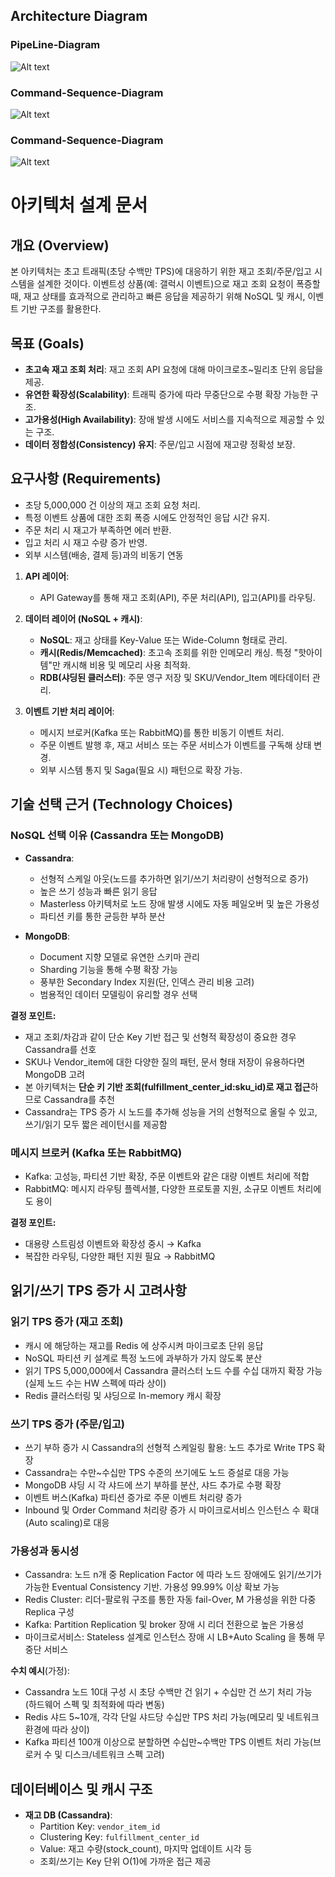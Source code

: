 ## Architecture Diagram
### PipeLine-Diagram
![Alt text](https://lh3.googleusercontent.com/fife/ALs6j_HhM-24YwyVP99k-moUEiNqQWSpqRh4BH6x2yOaZ83lFG3kN8AEHWj4uA-aZdd0FKmk2ImONcx2N8is5AtCWMuvKmqNVNDl48LxQBYRhPcvLRpyvEHZIKwFN9h6i3xXtneHZjR_CXVu2IObuBJv57QqZxMhhjOdfKF7eZxT8WkG3KqV1QtPfAb-s6IR6W2YsJw2mVUH3P5x6oIh0n2XcHeeZfe0-76i3hb_blNXL7FPa7oL5a9c4vHdz34K7jkxE813mWxwHKctRGU8WEoW9TPGu5lH8m46QUYwIol3FEt-sJfr2yJqTRKuv_pzfY5ZiJBCDr74JoFEkSoWGYtcH73liES7CFdNnkDba7DVZ0pVdv2sl_4tHjV5S9DqXZMKMYYF5lfsAcRPmgYgNc50rtaLs0HCk5y_-l4PxE147jho6PIugOOZIgLgBbZE-fs-2RLzz2c_7N-1Ycop4MwcHDq5L3jsIEntunzoUapqLch401o1LgFzcnE_YdG8a0jH5PPtBLiks6uFezQqHAeDMb7KdEC1T5Grqjk2yCiFWNIWF7ALAYghkBZqQnwm84TiIB8UesZofeoisdIyAcADeigj9VSnSWDx9Tryk2jrV_w0Da83Hh55Libf2anxog36DQtwRcLhpvcTyj6cqy9AyRjE1w4svNh0xY7gH1fuaWlofO7hpP7ZV9B1Qo9btNPxRtuMz_i-VOzB7ak9am5GYeoRXyNQgBNDfH6hWsHvL2js2nVEE6b2bJk-KoGqj2mEPGAKRR3MC75thC7Oa6M89UTo9Vwlgz4xcoumfGY4Bm7J-R0Krl6ZRwqLNiywavB_LFb9AngScAborJnZeQ8ykgrzwtVUfjSK8rhNQkYGcHqv-QSduclixiMfON_55Nilhi1B5pnRyCIh3U8hwXec3nIB_02eYb67Bhkj252uk1VEibwGsKN_s63FN2vQY_Aga0DNNb7uDUYI0yFcc7wIzsvxMm5DfzkToVU6ZTD2LSCe70MmC7iyBc__Mmp1tDuB-rbDJFl37O0jJINo8_lD2sL3q7doI1rBwPmTvibCPnJnkrS1IjxuX4X5-VE5yFODKe3UwN7AFJ-BOYSFP1B8Wm4QZOUmC1ECxm5cwE4VPTidjiJe9D-yfXqzRQq_dbzIrU47L-Et7PC_xVa8pqs6SmcVjLEo4N8hgRf6nK8zAuuU5YzAEKgFY7u9jF6HEyu029cXO8yqXBHRfiEVRf8g_UT0be1aKAKQ2NDvziYFeyWH3DOuMBtaFj8Pr_DPvZTNOjMg3Z8_aOCNaTMmy0IunLlx5QulQYcQoPvEXPjZ3nObHUnBRJyYAOwQfTArVZSriHv6uGQziQC2fH7i8bunZghi712tlr5Y07IuIU79o24pbiDPJszlxnCIXFKZyAOcJQxKtPBGCGX4SFFmpoIj2hp0nJiFPSMl0gevSySaaaE0PLFUWmYQriyqBczTp9K8IVgqMbW5yWsAtRi4HTAFBWeq4ksKxBWYULl0kMEt0yL1aOITjUmZwhwIpd82C_1yWMm9a9KMcCgI2nsrNZMpU7GLRo3vdRFOlWbj9u92Rrl1z8-sRy1u_22MOeXbA8JLuxMiY-BFCg=w3024-h1646)
### Command-Sequence-Diagram

![Alt text](https://lh3.googleusercontent.com/fife/ALs6j_Gd1UCQ817ktWo3QeMjaqn6PWl3PNOqHAftyhe09vCjnkP9ga7lvVn7nx1ug0R4ErG5pvfu4qfINBT0tNygcuQcthfYtJuTVaAjvG4DcbdTD-4ebQ_ZLCqNnmjMJpIJxcwOt80kQhG99pUWNFsMz6pQzqUafcN9cjLhLE4j5hBD9g-bLwKzA74Bypt6AD36gIZYlJ4mJFbFB2G-Kszf67PYXDQSTSi9A-hhpIcdUpvDCRiP1fmqizqF5w0B6WfiWRGp2l4le3A2DcXm1LEacGkVf8VTU8IPRSIlYZbAT2xUEB8sxZeRbh3Qa0phqfZmCTxYYkBAPbeUgQ-ee73FVc8MgZ0jkNQc6YZXiLgP6hrPpZlvVcK6iJmTw7Yss3FqIPJSyXp9uzcmsPTD5ku1yl0kj2I1VSXRZuRGljKbFxFUFFX5mEHcvkfBOiqmi4O37kpG4sM9EpV7bDvrVN2JCfE4oAMf0OukCqXuEPvjiB11qhZGptOx_XikDePkQOhyF00qRH8197XkYzCChWpxWv42f_2OF4ZlhMoHhOwFkxkjKSUoOUIHXZq4BLSjddwS1kBmkZ7UqQofknlvhJPS08qRa4ezgqzGNFoxoV6wIGy7hOvg6LrYkVbvUTFQBRp-dfPwLPoCQ0yPFe23j39uTCVUHYD2wSvWG5PJCYsOI5JmxRZNVaCejRH8aJtRvaNpWk9Rx-B3u6MerEHTNqLpOzRudTQ_MpexoCKBQrLBWXOSWeqJ2IV3djmxUcT8vQ62q2Ci84mNhpFGuB_FRxvRkilRs3xUldWU5oQh4Mx2MA_02kIHZp0nGt4zs2qUiQwsDGILxyzI43IoHA46izIyEqgodrv2_b3-_YiGZjZfq5DeF6vyJ2ts4Z8vjZvVGN68zwHcBoW5byvvaxQbaXm6wGgRJMY79qTgKyfW7J_4Oar5-aLCkfNt4Hs3DJwcVwKrX5eMthtxrBy-IKEVlqNn_9uXrzwN0mNN1T7hZ6_4nkzlMABteRsO_Z6TrchNP3VCX0xfPXjrtZfucaL-4Q6l4q1FvJH1H7fMuP-kvYk38CxHBPPsxstK2SwUyrNwcQAiqfZVgnluiWGlRhpv3fFOugDOd71ydo6HyscR5R5yA0dtv0hkhmsGgRk39azew6zoxde0L73Dtyuzcp-TzyVGUce-BIy1aoXGie0UJTkIrwvrYyAoOUBSi7_5WzTeotAA11_GOQ7Kh9btw9hiC_8kg8FMuwC_MNz8B9FP2bFBqIRX1AGg67E9rbhG1vuIVNqpwYe07cFRiztkjizaBLoeKjbHcrY4CsXz7cdX-12vYBXRBeRq7ajLoK651U0664elbMQovxe-VbRhUD90y4krLbuRMdkHx7dS69ptq2tTVk_p20xWesO-IWaiMUi88v3nD2_Bz_e0Llx_xDljyQso6KZw38UIM5MC4WBiLMi0E9-_Qp7Io0VNtfxofReyxstZyfZAhlO8JG-Gwj_re3vJB1dR6e44VavYzEdSObv1272n5A3Bsdw4PllpBo-tG-3XN3PKKf-dEZHFIpA3p8kh6a_l5HH_04_94P04WeLOnjlw5IcITRS93CD-Ltj-CvJrq_IQAr-H2w=w2048-h1006)
### Command-Sequence-Diagram
![Alt text](https://lh3.googleusercontent.com/fife/ALs6j_HlUJQ3ww7AAq-sxt3RQO-b8__YkTcSb6uS8nozWxvQdXFSOUnPWyXUsf7kaWUl5JzSlkY7eb8ZVdu8bf6WlVHNDDdWdfUEsM6smGehn8mik1h4oKs-Huycg0MG8xxLn29NlvSnzAANeghg5eHujbttq6nbSMYnLm0Nsc9X3EWHPb6TGhWVxaG1uE8HDVDSinpQrlpsX1cFIzvjHY0W9xxfJedh3un-3tA0dEJXiRH4vCtM0710mihh2NwG02x3pQHobKNfVd4lEA-3nqpQlrSxZkMDjpPgwY8gm4_Lb6JUpi_QLSN1CaDjDwZP2DUQyFZVZmqTSQTzHeYkEjvlRdabmU-oknkqF6uzgMaybdGUdJOIHAlVAR094aSx1ADX34wEmCHSehX3ecUvwLY4L64vt8vn-NF8Q0u_yqlOscFCMR71gLyuNPP6vrwkEieIAFhdoRk7KVeMob46VwWvnOuU9QNzS3HWOqN1ujYEWKOBRr-IRrlBX8kIbA7m0bod4w5uuh6nalaIJzxfiMJC6BBEy4iLPB-8giS4-yb4scfhL3ldpYGAaCnSyrFEuSe0UcZcJ2BCTbA8k5eGBo2CpzVKZKeFjH6wBtGUY6np1wi_x4iy1ruAgJAhrItn11EjzV53wF9jJxXHjujmKRzV2X51jbvXLwreWLToBSJy7Mu4Htp_RtRf10BY9wsLBFo8jky9k6FoLkE-tjLbOGpCNkx6SM5HWatYeLwtx0BzczyWtQ0C7omJSupfNg9jI6nJYJVx2u0f-Pw2NAlm2NUbljGWCfHXBMvjcHoSTIKn30hH8YgXWnykoowlOdhdfvfA5HzO7nfkcXK0iKyMKXPxuvoibDNitIhweG9yiX0Nkl2CqGe23WrdVrMqbi5cmchpE1c8WxGdnI2hCJ_2CJ6_57tAQCTuqkwO0r6B7eUFfPzzfI00211O69TTSdDJPMQib-4si66CdPRttF4FQOMoAAaUc0XXVxhInmLqPRdm7pek-aNksK27162moEK66ai5J--NBfNiGaJDIE4Oj2h76wYsDyCa42-DSkCquaGBng7Ho_-vJxmOOcPlfLenN-NF6jE0L8MC8BcOvqfdt4vHLW7Y0hUyN62gu3ev2jf4QpvdBmf8dwZIOxxzi9Gufo9e_l7c5yw5NgO8l-Kl5BMO8YyHexMTHD7mwPvYiRu3DLw6O9kXuLHe6hW7OBgaeBd1A0kTGCOxBzYt9Svcw24IxMXzlOI4Kh_NqlL-tRKTmCozqXqqzRwrzIvkn5rYmVtbctgYV6Z2CnSQy1ouZvUkNhVRAGO62T3yKKA_ZBRYGJvgAb5LSgzWpwso6TMV4G8jYLXcwYEz617BLRl4_jCRgSYLgjpPYxhN4SEsmFX-mzBiwK6NQMLjUgCkZJKMg3-So-7Ef1enX8GM-83pkGvexq4II_Qn9BIKzte--59TUWedUEBct5XDHQR846HqMi4J-V3dhgqeyHawVjJzs0tFYnTHf-VP3AcQvfGp-PY1byBL676zvnW1cxQBLWY-lyUQHW0f8df7JBn47KlOef2B4eyShazJB06oc59epi0USKNf98dIrWnaavFGm6IoarrPIfFOpf_D3A=w2048-h1006)

# 아키텍처 설계 문서

## 개요 (Overview)
본 아키텍처는 초고 트래픽(초당 수백만 TPS)에 대응하기 위한 재고 조회/주문/입고 시스템을 설계한 것이다. 이벤트성 상품(예: 갤럭시 이벤트)으로 재고 조회 요청이 폭증할 때, 재고 상태를 효과적으로 관리하고 빠른 응답을 제공하기 위해 NoSQL 및 캐시, 이벤트 기반 구조를 활용한다.

## 목표 (Goals)
- **초고속 재고 조회 처리**: 재고 조회 API 요청에 대해 마이크로초~밀리초 단위 응답을 제공.
- **유연한 확장성(Scalability)**: 트래픽 증가에 따라 무중단으로 수평 확장 가능한 구조.
- **고가용성(High Availability)**: 장애 발생 시에도 서비스를 지속적으로 제공할 수 있는 구조.
- **데이터 정합성(Consistency) 유지**: 주문/입고 시점에 재고량 정확성 보장.

## 요구사항 (Requirements)
- 초당 5,000,000 건 이상의 재고 조회 요청 처리.
- 특정 이벤트 상품에 대한 조회 폭증 시에도 안정적인 응답 시간 유지.
- 주문 처리 시 재고가 부족하면 에러 반환.
- 입고 처리 시 재고 수량 증가 반영.
- 외부 시스템(배송, 결제 등)과의 비동기 연동

1. **API 레이어**:
    - API Gateway를 통해 재고 조회(API), 주문 처리(API), 입고(API)를 라우팅.
   
2. **데이터 레이어 (NoSQL + 캐시)**:
    - **NoSQL**: 재고 상태를 Key-Value 또는 Wide-Column 형태로 관리.
    - **캐시(Redis/Memcached)**: 초고속 조회를 위한 인메모리 캐싱. 특정 "핫아이템"만 캐시해 비용 및 메모리 사용 최적화.
    - **RDB(샤딩된 클러스터)**: 주문 영구 저장 및 SKU/Vendor_Item 메타데이터 관리.

3. **이벤트 기반 처리 레이어**:
    - 메시지 브로커(Kafka 또는 RabbitMQ)를 통한 비동기 이벤트 처리.
    - 주문 이벤트 발행 후, 재고 서비스 또는 주문 서비스가 이벤트를 구독해 상태 변경.
    - 외부 시스템 통지 및 Saga(필요 시) 패턴으로 확장 가능.

## 기술 선택 근거 (Technology Choices)

### NoSQL 선택 이유 (Cassandra 또는 MongoDB)
- **Cassandra**:
    - 선형적 스케일 아웃(노드를 추가하면 읽기/쓰기 처리량이 선형적으로 증가)
    - 높은 쓰기 성능과 빠른 읽기 응답
    - Masterless 아키텍처로 노드 장애 발생 시에도 자동 페일오버 및 높은 가용성
    - 파티션 키를 통한 균등한 부하 분산

- **MongoDB**:
    - Document 지향 모델로 유연한 스키마 관리
    - Sharding 기능을 통해 수평 확장 가능
    - 풍부한 Secondary Index 지원(단, 인덱스 관리 비용 고려)
    - 범용적인 데이터 모델링이 유리할 경우 선택

**결정 포인트:**
- 재고 조회/차감과 같이 단순 Key 기반 접근 및 선형적 확장성이 중요한 경우 Cassandra를 선호
- SKU나 Vendor_item에 대한 다양한 질의 패턴, 문서 형태 저장이 유용하다면 MongoDB 고려
- 본 아키텍처는 **단순 키 기반 조회(fulfillment_center_id:sku_id)로 재고 접근**하므로 Cassandra를 추천 
- Cassandra는 TPS 증가 시 노드를 추가해 성능을 거의 선형적으로 올릴 수 있고, 쓰기/읽기 모두 짧은 레이턴시를 제공함

### 메시지 브로커 (Kafka 또는 RabbitMQ)
- Kafka: 고성능, 파티션 기반 확장, 주문 이벤트와 같은 대량 이벤트 처리에 적합
- RabbitMQ: 메시지 라우팅 플렉서블, 다양한 프로토콜 지원, 소규모 이벤트 처리에도 용이

**결정 포인트:**
- 대용량 스트림성 이벤트와 확장성 중시 → Kafka
- 복잡한 라우팅, 다양한 패턴 지원 필요 → RabbitMQ


## 읽기/쓰기 TPS 증가 시 고려사항

### 읽기 TPS 증가 (재고 조회)
- 캐시 에 해당하는 재고를 Redis 에 상주시켜 마이크로초 단위 응답
- NoSQL 파티션 키 설계로 특정 노드에 과부하가 가지 않도록 분산
- 읽기 TPS 5,000,000에서 Cassandra 클러스터 노드 수를 수십 대까지 확장 가능 (실제 노드 수는 HW 스펙에 따라 상이)
- Redis 클러스터링 및 샤딩으로 In-memory 캐시 확장

### 쓰기 TPS 증가 (주문/입고)
- 쓰기 부하 증가 시 Cassandra의 선형적 스케일링 활용: 노드 추가로 Write TPS 확장
- Cassandra는 수만~수십만 TPS 수준의 쓰기에도 노드 증설로 대응 가능
- MongoDB 샤딩 시 각 샤드에 쓰기 부하를 분산, 샤드 추가로 수평 확장
- 이벤트 버스(Kafka) 파티션 증가로 주문 이벤트 처리량 증가
- Inbound 및 Order Command 처리량 증가 시 마이크로서비스 인스턴스 수 확대(Auto scaling)로 대응

### 가용성과 동시성
- Cassandra: 노드 n개 중 Replication Factor 에 따라 노드 장애에도 읽기/쓰기가 가능한 Eventual Consistency 기반. 가용성 99.99% 이상 확보 가능
- Redis Cluster: 리더-팔로워 구조를 통한 자동 fail-Over, M 가용성을 위한 다중 Replica 구성
- Kafka: Partition Replication 및 broker 장애 시 리더 전환으로 높은 가용성
- 마이크로서비스: Stateless 설계로 인스턴스 장애 시 LB+Auto Scaling 을 통해 무중단 서비스

**수치 예시**(가정):
- Cassandra 노드 10대 구성 시 초당 수백만 건 읽기 + 수십만 건 쓰기 처리 가능 (하드웨어 스펙 및 최적화에 따라 변동)
- Redis 샤드 5~10개, 각각 단일 샤드당 수십만 TPS 처리 가능(메모리 및 네트워크 환경에 따라 상이)
- Kafka 파티션 100개 이상으로 분할하면 수십만~수백만 TPS 이벤트 처리 가능(브로커 수 및 디스크/네트워크 스펙 고려)

## 데이터베이스 및 캐시 구조

- **재고 DB (Cassandra)**:
    - Partition Key: `vendor_item_id`
    - Clustering Key: `fulfillment_center_id`
    - Value: 재고 수량(stock_count), 마지막 업데이트 시각 등
    - 조회/쓰기는 Key 단위 O(1)에 가까운 접근 제공

    
